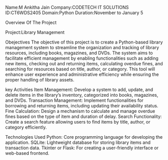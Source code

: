 Name:M Ankitha Jain
Company:CODETECH IT SOLUTIONS
ID:CT6WDS2405
Domain:Python 
Duration:November to January 5

Overview Of The Project

Project:Library Management

Obejectives
The objective of this project is to create a Python-based library management system to streamline the organization and tracking of library resources, including books, magazines, and DVDs. The system aims to facilitate efficient management by enabling functionalities such as adding new items, checking out and returning items, calculating overdue fines, and searching for resources based on title, author, or category. This tool will enhance user experience and administrative efficiency while ensuring the proper handling of library assets.

key Activities
Item Management: Develop a system to add, update, and delete items in the library’s inventory, categorized into books, magazines, and DVDs.
Transaction Management: Implement functionalities for borrowing and returning items, including updating their availability status.
Fine Calculation: Design a mechanism to calculate and manage overdue fines based on the type of item and duration of delay.
Search Functionality: Create a search feature allowing users to find items by title, author, or category efficiently.

Technologies Used
Python: Core programming language for developing the application.
SQLite: Lightweight database for storing library items and transaction data.
Tkinter or Flask: For creating a user-friendly interface or web-based frontend.

